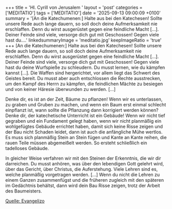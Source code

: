 +++
title = 'Hl. Cyrill von Jerusalem  '
layout = 'post'
categories = ['MEDITATIO']
tags = ['MEDITATIO']
date = '2025-09-13 09:00:09 +0100'
summary = '[An die Katechumenen:] Halte aus bei den Katechesen! Sollte unsere Rede auch lange dauern, so soll doch deine Aufmerksamkeit nie erschlaffen. Denn du wirst ausgerüstet gegen eine feindliche Macht […]. Deiner Feinde sind viele, versorge dich gut mit Geschossen! Gegen viele hast du....'
linkedsummaryImage = 'meditatio.jpg'
keepImageRatio = 'true'
+++
[An die Katechumenen:] Halte aus bei den Katechesen! Sollte unsere Rede auch lange dauern, so soll doch deine Aufmerksamkeit nie erschlaffen. Denn du wirst ausgerüstet gegen eine feindliche Macht […]. Deiner Feinde sind viele, versorge dich gut mit Geschossen! Gegen viele hast du deine Wurfspieße zu schleudern.<!--more--> Du musst lernen, wie du kämpfen kannst […]. Die Waffen sind hergerichtet, vor allem liegt das Schwert des Geistes bereit. Du musst aber auch entschlossen die Rechte ausstrecken, um den Kampf des Herrn zu kämpfen, die feindlichen Mächte zu besiegen und von keiner Häresie überwunden zu werden. […]
 
Denke dir, es ist an der Zeit, Bäume zu pflanzen! Wenn wir es unterlassen, zu graben und Gruben zu machen, und wenn ein Baum erst einmal schlecht einpflanzt ist, wann sollte die Pflanzung dann korrigiert werden können? Denke dir, der katechetische Unterricht ist ein Gebäude! Wenn wir nicht tief gegraben und ein Fundament gelegt haben, wenn wir nicht planmäßig ein wohlgefügtes Gebäude errichtet haben, damit sich keine Risse zeigen und der Bau nicht Schaden leidet, dann ist auch die anfängliche Mühe wertlos. Es muss sich planmäßig Stein an Stein fügen und Kante an Kante reihen, die rauen Teile müssen abgemeißelt werden. So ersteht schließlich ein tadelloses Gebäude.
 
In gleicher Weise verfahren wir mit den Steinen der Erkenntnis, die wir dir darreichen. Du musst anhören, was über den lebendigen Gott gelehrt wird, über das Gericht, über Christus, die Auferstehung. Viele Lehren sind es, welche planmäßig vorgetragen werden. [...] Wenn du nicht die Lehren zu einem Ganzen zusammenfügst und die früheren zugleich mit den späteren im Gedächtnis behältst, dann wird dein Bau Risse zeigen, trotz der Arbeit des Baumeisters.
 


[Quelle: Evangelizo](https://evangeliumtagfuertag.org/DE/gospel)
